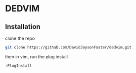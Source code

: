 # DEDVIM

## Installation

clone the repo

```bash
git clone https://github.com/DavidJaysonFoster/dedvim.git
```

then in vim, run the plug install

```
:PlugInstall
```
